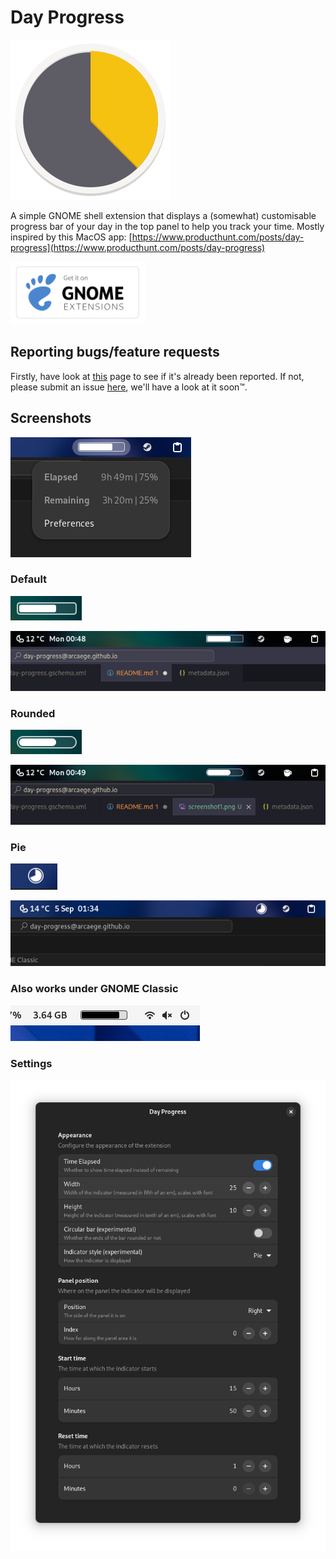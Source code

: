 # Day Progress

![Day progress icon](docs/images/org.day-progress.DayProgress.svg)

A simple GNOME shell extension that displays a (somewhat) customisable progress bar of your day in the top panel to help you track your time. Mostly inspired by this MacOS app: [https://www.producthunt.com/posts/day-progress](https://www.producthunt.com/posts/day-progress)

[<img height=100 src="https://github.com/andyholmes/gnome-shell-extensions-badge/raw/master/get-it-on-ego.svg">](https://extensions.gnome.org/extension/7042/day-progress/)

## Reporting bugs/feature requests

Firstly, have look at [this](https://github.com/ArcaEge/day-progress/issues) page to see if it's already been reported. If not, please submit an issue [here](https://github.com/ArcaEge/day-progress/issues/new), we'll have a look at it soon™️.

## Screenshots

![Screenshot 9](docs/images/screenshot9.png)

### Default

![Screenshot 3](docs/images/screenshot3.png)

![Screenshot 1](docs/images/screenshot1.png)

### Rounded

![Screenshot 4](docs/images/screenshot4.png)

![Screenshot 2](docs/images/screenshot2.png)

### Pie

![Screenshot 8](docs/images/screenshot8.png)

![Screenshot 7](docs/images/screenshot7.png)

### Also works under GNOME Classic

![Screenshot 6](docs/images/screenshot6.png)

### Settings

![Screenshot 5](docs/images/screenshot5.png)
